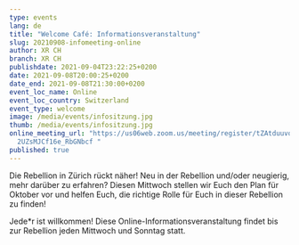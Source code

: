 ```yaml
---
type: events
lang: de
title: "Welcome Café: Informationsveranstaltung"
slug: 20210908-infomeeting-online
author: XR CH
branch: XR CH
publishdate: 2021-09-04T23:22:25+0200
date: 2021-09-08T20:00:25+0200
date_end: 2021-09-08T21:30:00+0200
event_loc_name: Online
event_loc_country: Switzerland
event_type: welcome
image: /media/events/infositzung.jpg
thumb: /media/events/infositzung.jpg
online_meeting_url: "https://us06web.zoom.us/meeting/register/tZAtduuvqDgpHNT-r\
  2UZsMJCf16e_RbGNbcf "
published: true
---
```

Die Rebellion in Zürich rückt näher! Neu in der Rebellion und/oder neugierig, mehr darüber zu erfahren? Diesen Mittwoch stellen wir Euch den Plan für Oktober vor und helfen Euch, die richtige Rolle für Euch in dieser Rebellion zu finden! 

Jede*r ist willkommen! Diese Online-Informationsveranstaltung findet bis zur Rebellion jeden Mittwoch und Sonntag statt.